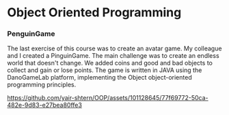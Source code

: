 # Object Oriented Programming


### PenguinGame
The last exercise of this course was to create an avatar game.
My colleague and I created a PinguinGame.
The main challenge was to create an endless world that doesn't change.
We added coins and good and bad objects to collect and gain or lose points.
The game is written in JAVA using the DanoGameLab platform,
implementing the Object object-oriented programming principles.






https://github.com/yair-shtern/OOP/assets/101128645/77f69772-50ca-482e-9d83-e27bea80ffe3

